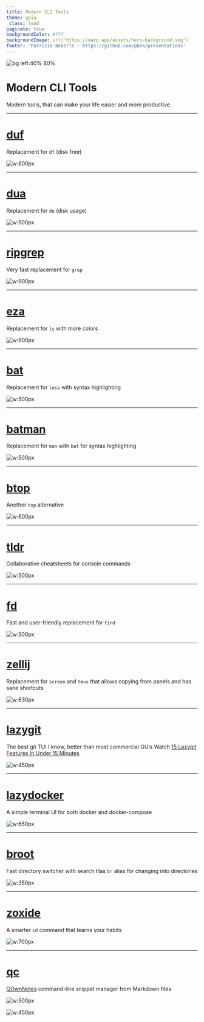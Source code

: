 ```yaml
---
title: Modern CLI Tools
theme: gaia
_class: lead
paginate: true
backgroundColor: #fff
backgroundImage: url('https://marp.app/assets/hero-background.svg')
footer: 'Patrizio Bekerle - https://github.com/pbek/presentations'
---
```


![bg left:40% 80%](https://upload.wikimedia.org/wikipedia/commons/7/77/TU_Graz.svg)

# Modern CLI Tools

Modern tools, that can make your life easier and more productive.

---

# [duf](https://github.com/muesli/duf)

Replacement for `df` (disk free)

![w:800px](./images/duf.webp)

---

# [dua](https://github.com/Byron/dua-cli)

Replacement for `du` (disk usage)

![w:500px](./images/dua.webp)

---

# [ripgrep](https://github.com/BurntSushi/ripgrep)

Very fast replacement for `grep`

![w:900px](./images/ripgrep.webp)

---

# [eza](https://github.com/eza-community/eza)

Replacement for `ls` with more colors

![w:900px](./images/eza.webp)

---

# [bat](https://github.com/sharkdp/bat)

Replacement for `less` with syntax highlighting

![w:500px](./images/bat.webp)

---

# [batman](https://github.com/eth-p/bat-extras/blob/master/doc/batman.md)

Replacement for `man` with `bat` for syntax highlighting

![w:500px](./images/batman.webp)

---

# [btop](https://github.com/aristocratos/btop)

Another `top` alternative

![w:600px](https://raw.githubusercontent.com/aristocratos/btop/main/Img/normal.png)

---

# [tldr](https://github.com/tldr-pages/tldr)

Collaborative cheatsheets for console commands

![w:500px](https://raw.githubusercontent.com/tldr-pages/tldr/main/images/tldr-light.png)

---

# [fd](https://github.com/sharkdp/fd)

Fast and user-friendly replacement for `find`

![w:500px](https://raw.githubusercontent.com/sharkdp/fd/master/doc/screencast.svg)

---

# [zellij](https://github.com/zellij-org/zellij)

Replacement for `screen` and `tmux` that allows copying from panels and has sane shortcuts

![w:630px](https://raw.githubusercontent.com/zellij-org/zellij/main/assets/demo.gif)

---

# [lazygit](https://github.com/jesseduffield/lazygit)

The best git TUI I know, better than most commercial GUIs
Watch [15 Lazygit Features In Under 15 Minutes](https://www.youtube.com/watch?v=3Kq1MIfTWCE)

![w:450px](https://raw.githubusercontent.com/jesseduffield/lazygit/assets/demo/commit_and_push-compressed.gif)

---

# [lazydocker](https://github.com/jesseduffield/lazydocker)

A simple terminal UI for both docker and docker-compose

![w:650px](https://github.com/jesseduffield/lazydocker/raw/master/docs/resources/demo3.gif)

---

# [broot](https://github.com/Canop/broot)

Fast directory switcher with search
Has `br` alias for changing into directories

![w:350px](https://raw.githubusercontent.com/Canop/broot/main/website/docs/img/20230930-overview.png)

---

# [zoxide](https://github.com/ajeetdsouza/zoxide)

A smarter `cd` command that learns your habits

![w:700px](https://raw.githubusercontent.com/ajeetdsouza/zoxide/main/contrib/tutorial.webp)

---

# [qc](https://github.com/qownnotes/qc)

[QOwnNotes](https://github.com/pbek/QOwnNotes) command-line snippet manager from Markdown files

![w:500px](https://raw.githubusercontent.com/qownnotes/qc/main/qc.png)

![w:450px](https://raw.githubusercontent.com/qownnotes/qc/main/commands.png)
